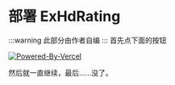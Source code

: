 # 部署 ExHdRating
:::warning
此部分由作者自编
:::
首先点下面的按钮

[![Powered-By-Vercel](/Powered-By-Vercel.png)](https://vercel.com/new/yangrenruiyrrs-projects/clone?repository-url=https%3A%2F%2Fgithub.com%2Fyangrenruiyrr%2Fex-hydro-rating)

然后就一直继续，最后……没了。